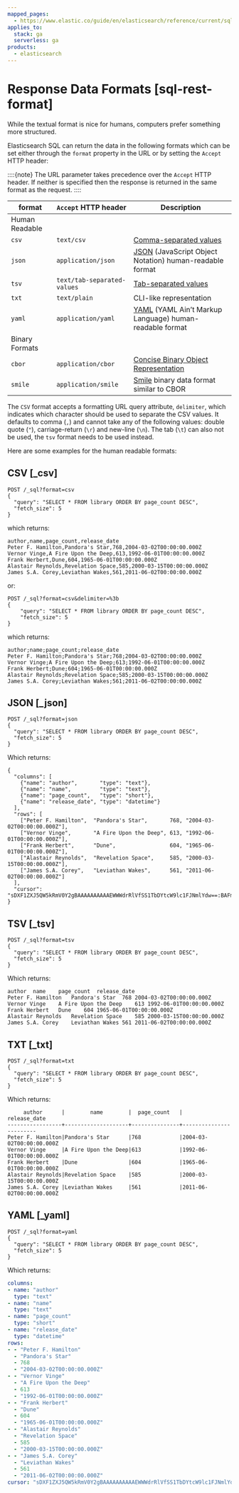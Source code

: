 ```yaml
---
mapped_pages:
  - https://www.elastic.co/guide/en/elasticsearch/reference/current/sql-rest-format.html
applies_to:
  stack: ga
  serverless: ga
products:
  - elasticsearch
---
```


# Response Data Formats [sql-rest-format]

While the textual format is nice for humans, computers prefer something more structured.

Elasticsearch SQL can return the data in the following formats which can be set either through the `format` property in the URL or by setting the `Accept` HTTP header:

::::{note} 
The URL parameter takes precedence over the `Accept` HTTP header. If neither is specified then the response is returned in the same format as the request.
::::


| format | `Accept` HTTP header | Description |
| --- | --- | --- |
| Human Readable |
| `csv` | `text/csv` | [Comma-separated values](https://en.wikipedia.org/wiki/Comma-separated_values) |
| `json` | `application/json` | [JSON](https://www.json.org/) (JavaScript Object Notation) human-readable format |
| `tsv` | `text/tab-separated-values` | [Tab-separated values](https://en.wikipedia.org/wiki/Tab-separated_values) |
| `txt` | `text/plain` | CLI-like representation |
| `yaml` | `application/yaml` | [YAML](https://en.wikipedia.org/wiki/YAML) (YAML Ain’t Markup Language) human-readable format |
| Binary Formats |
| `cbor` | `application/cbor` | [Concise Binary Object Representation](https://cbor.io/) |
| `smile` | `application/smile` | [Smile](https://en.wikipedia.org/wiki/Smile_(data_interchange_format)) binary data format similar to CBOR |

The `CSV` format accepts a formatting URL query attribute, `delimiter`, which indicates which character should be used to separate the CSV values. It defaults to comma (`,`) and cannot take any of the following values: double quote (`"`), carriage-return (`\r`) and new-line (`\n`). The tab (`\t`) can also not be used, the `tsv` format needs to be used instead.

Here are some examples for the human readable formats:

## CSV [_csv]

```console
POST /_sql?format=csv
{
  "query": "SELECT * FROM library ORDER BY page_count DESC",
  "fetch_size": 5
}
```

which returns:

```text
author,name,page_count,release_date
Peter F. Hamilton,Pandora's Star,768,2004-03-02T00:00:00.000Z
Vernor Vinge,A Fire Upon the Deep,613,1992-06-01T00:00:00.000Z
Frank Herbert,Dune,604,1965-06-01T00:00:00.000Z
Alastair Reynolds,Revelation Space,585,2000-03-15T00:00:00.000Z
James S.A. Corey,Leviathan Wakes,561,2011-06-02T00:00:00.000Z
```

or:

```console
POST /_sql?format=csv&delimiter=%3b
{
    "query": "SELECT * FROM library ORDER BY page_count DESC",
    "fetch_size": 5
}
```

which returns:

```text
author;name;page_count;release_date
Peter F. Hamilton;Pandora's Star;768;2004-03-02T00:00:00.000Z
Vernor Vinge;A Fire Upon the Deep;613;1992-06-01T00:00:00.000Z
Frank Herbert;Dune;604;1965-06-01T00:00:00.000Z
Alastair Reynolds;Revelation Space;585;2000-03-15T00:00:00.000Z
James S.A. Corey;Leviathan Wakes;561;2011-06-02T00:00:00.000Z
```


## JSON [_json]

```console
POST /_sql?format=json
{
  "query": "SELECT * FROM library ORDER BY page_count DESC",
  "fetch_size": 5
}
```

Which returns:

```console-result
{
  "columns": [
    {"name": "author",       "type": "text"},
    {"name": "name",         "type": "text"},
    {"name": "page_count",   "type": "short"},
    {"name": "release_date", "type": "datetime"}
  ],
  "rows": [
    ["Peter F. Hamilton",  "Pandora's Star",       768, "2004-03-02T00:00:00.000Z"],
    ["Vernor Vinge",       "A Fire Upon the Deep", 613, "1992-06-01T00:00:00.000Z"],
    ["Frank Herbert",      "Dune",                 604, "1965-06-01T00:00:00.000Z"],
    ["Alastair Reynolds",  "Revelation Space",     585, "2000-03-15T00:00:00.000Z"],
    ["James S.A. Corey",   "Leviathan Wakes",      561, "2011-06-02T00:00:00.000Z"]
  ],
  "cursor": "sDXF1ZXJ5QW5kRmV0Y2gBAAAAAAAAAAEWWWdrRlVfSS1TbDYtcW9lc1FJNmlYdw==:BAFmBmF1dGhvcgFmBG5hbWUBZgpwYWdlX2NvdW50AWYMcmVsZWFzZV9kYXRl+v///w8="
}
```


## TSV [_tsv]

```console
POST /_sql?format=tsv
{
  "query": "SELECT * FROM library ORDER BY page_count DESC",
  "fetch_size": 5
}
```

Which returns:

```text
author	name	page_count	release_date
Peter F. Hamilton	Pandora's Star	768	2004-03-02T00:00:00.000Z
Vernor Vinge	A Fire Upon the Deep	613	1992-06-01T00:00:00.000Z
Frank Herbert	Dune	604	1965-06-01T00:00:00.000Z
Alastair Reynolds	Revelation Space	585	2000-03-15T00:00:00.000Z
James S.A. Corey	Leviathan Wakes	561	2011-06-02T00:00:00.000Z
```


## TXT [_txt]

```console
POST /_sql?format=txt
{
  "query": "SELECT * FROM library ORDER BY page_count DESC",
  "fetch_size": 5
}
```

Which returns:

```text
     author      |        name        |  page_count   |      release_date
-----------------+--------------------+---------------+------------------------
Peter F. Hamilton|Pandora's Star      |768            |2004-03-02T00:00:00.000Z
Vernor Vinge     |A Fire Upon the Deep|613            |1992-06-01T00:00:00.000Z
Frank Herbert    |Dune                |604            |1965-06-01T00:00:00.000Z
Alastair Reynolds|Revelation Space    |585            |2000-03-15T00:00:00.000Z
James S.A. Corey |Leviathan Wakes     |561            |2011-06-02T00:00:00.000Z
```


## YAML [_yaml]

```console
POST /_sql?format=yaml
{
  "query": "SELECT * FROM library ORDER BY page_count DESC",
  "fetch_size": 5
}
```

Which returns:

```yaml
columns:
- name: "author"
  type: "text"
- name: "name"
  type: "text"
- name: "page_count"
  type: "short"
- name: "release_date"
  type: "datetime"
rows:
- - "Peter F. Hamilton"
  - "Pandora's Star"
  - 768
  - "2004-03-02T00:00:00.000Z"
- - "Vernor Vinge"
  - "A Fire Upon the Deep"
  - 613
  - "1992-06-01T00:00:00.000Z"
- - "Frank Herbert"
  - "Dune"
  - 604
  - "1965-06-01T00:00:00.000Z"
- - "Alastair Reynolds"
  - "Revelation Space"
  - 585
  - "2000-03-15T00:00:00.000Z"
- - "James S.A. Corey"
  - "Leviathan Wakes"
  - 561
  - "2011-06-02T00:00:00.000Z"
cursor: "sDXF1ZXJ5QW5kRmV0Y2gBAAAAAAAAAAEWWWdrRlVfSS1TbDYtcW9lc1FJNmlYdw==:BAFmBmF1dGhvcgFmBG5hbWUBZgpwYWdlX2NvdW50AWYMcmVsZWFzZV9kYXRl+v///w8="
```


